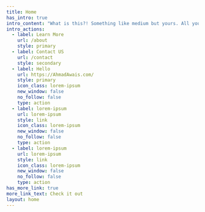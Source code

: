 ```yaml
---
title: Home
has_intro: true
intro_content: "What is this?! Something like medium but yours. All yours. This is **SuperCaliFragilisticExpialidocious**! \U0001F389\n\n"
intro_actions:
  - label: Learn More
    url: /about
    style: primary
  - label: Contact US
    url: /contact
    style: secondary
  - label: Hello
    url: https://AhmadAwais.com/
    style: primary
    icon_class: lorem-ipsum
    new_window: false
    no_follow: false
    type: action
  - label: lorem-ipsum
    url: lorem-ipsum
    style: link
    icon_class: lorem-ipsum
    new_window: false
    no_follow: false
    type: action
  - label: lorem-ipsum
    url: lorem-ipsum
    style: link
    icon_class: lorem-ipsum
    new_window: false
    no_follow: false
    type: action
has_more_link: true
more_link_text: Check it out
layout: home
---
```

